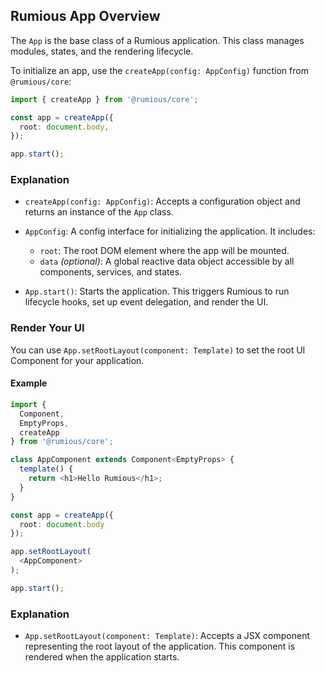 ## Rumious App Overview

The `App` is the base class of a Rumious application. This class manages modules, states, and the rendering lifecycle.

To initialize an app, use the `createApp(config: AppConfig)` function from `@rumious/core`:

```typescript
import { createApp } from '@rumious/core';

const app = createApp({
  root: document.body,
});

app.start();
```

### Explanation

- `createApp(config: AppConfig)`: Accepts a configuration object and returns an instance of the `App` class.
- `AppConfig`: A config interface for initializing the application. It includes:
  - `root`: The root DOM element where the app will be mounted.
  - `data` _(optional)_: A global reactive data object accessible by all components, services, and states.

- `App.start()`: Starts the application. This triggers Rumious to run lifecycle hooks, set up event delegation, and render the UI.

### Render Your UI

You can use `App.setRootLayout(component: Template)` to set the root UI Component for your application.

#### Example

```typescript
import {
  Component,
  EmptyProps,
  createApp
} from '@rumious/core';

class AppComponent extends Component<EmptyProps> {
  template() {
    return <h1>Hello Rumious</h1>;
  }
}

const app = createApp({
  root: document.body
});

app.setRootLayout(
  <AppComponent>
);

app.start();
```

### Explanation

- `App.setRootLayout(component: Template)`: Accepts a JSX component representing the root layout of the application. This component is rendered when the application starts.
